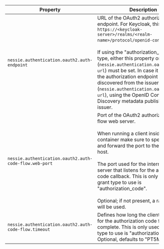 | Property | Description |
|----------|-------------|
| `nessie.authentication.oauth2.auth-endpoint` | URL of the OAuth2 authorization endpoint. For Keycloak, this is typically `https://<keycloak-server>/realms/<realm-name>/protocol/openid-connect/auth` .   <br><br>If using the "authorization_code" grant type, either this property or (`nessie.authentication.oauth2.issuer-url`) must be set. In case it is not set, the authorization endpoint  will be discovered from the issuer URL (`nessie.authentication.oauth2.issuer-url`), using the OpenID  Connect Discovery metadata published by the issuer.  |
| `nessie.authentication.oauth2.auth-code-flow.web-port` | Port of the OAuth2 authorization code flow web server. <br><br>When running a client inside a container make sure to specify a port and forward the port to  the container host.   <br><br>The port used for the internal web server that listens for the authorization code callback.  This is only used if the grant type to use is "authorization_code".   <br><br>Optional; if not present, a random port will be used. |
| `nessie.authentication.oauth2.auth-code-flow.timeout` | Defines how long the client should wait for the authorization code flow to complete. This is  only used if the grant type to use is "authorization_code". Optional, defaults to "PT5M". |
